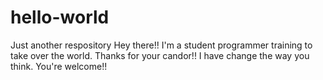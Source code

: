 # hello-world
Just another respository
Hey there!! I'm a student programmer training to take over the world. Thanks for your candor!!
I have change the way you think. You're welcome!!
